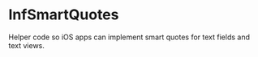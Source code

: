 # InfSmartQuotes
Helper code so iOS apps can implement smart quotes for text fields and text views.
